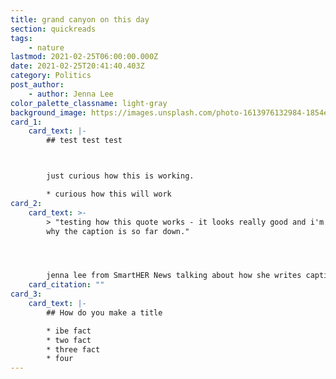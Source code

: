 ```yaml
---
title: grand canyon on this day
section: quickreads
tags:
    - nature
lastmod: 2021-02-25T06:00:00.000Z
date: 2021-02-25T20:41:40.403Z
category: Politics
post_author:
    - author: Jenna Lee
color_palette_classname: light-gray
background_image: https://images.unsplash.com/photo-1613976132984-1854eff7a5a0?ixid=MXwxMjA3fDB8MHxwaG90by1wYWdlfHx8fGVufDB8fHw%3D&ixlib=rb-1.2.1&auto=format&fit=crop&w=3289&q=80
card_1:
    card_text: |-
        ## test test test



        just curious how this is working.

        * curious how this will work
card_2:
    card_text: >-
        > "testing how this quote works - it looks really good and i'm just curious
        why the caption is so far down."




        jenna lee from SmartHER News talking about how she writes captions that are too long i'm curious if this quote will go up further asy ayd adyajhd aljdlfjaldjfldjflajdlfadfl]]]]] ok i see i'm so sorry i need to add spaces...he is smart. Austin is smart....Kayeli is smart...flimflam...flimflam....flimflam... What is next for this card i dont know i'm really tired  and if i say card stack again .... it will be too soon. so it does look like its getting squished a bit.
    card_citation: ""
card_3:
    card_text: |-
        ## How do you make a title

        * ibe fact
        * two fact
        * three fact
        * four
---
```

